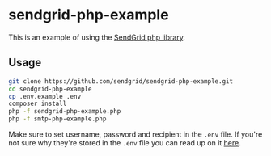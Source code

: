 # sendgrid-php-example

This is an example of using the [SendGrid php library](https://github.com/sendgrid/sendgrid-php).

## Usage

```bash
git clone https://github.com/sendgrid/sendgrid-php-example.git
cd sendgrid-php-example
cp .env.example .env
composer install
php -f sendgrid-php-example.php
php -f smtp-php-example.php
```
Make sure to set username, password and recipient in the `.env` file. If you're not sure why they're stored in the `.env` file you can read up on it [here](http://12factor.net/config).
